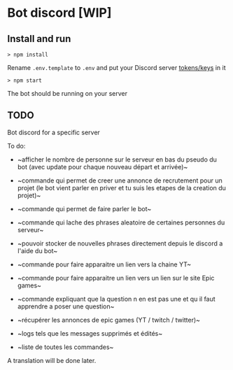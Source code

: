 # Bot discord [WIP]

## Install and run

`> npm install`

Rename `.env.template` to `.env` and put your Discord server [tokens/keys](https://www.writebots.com/discord-bot-token) in it

`> npm start`

The bot should be running on your server

## TODO

Bot discord for a specific server

To do:

* ~afficher le nombre de personne sur le serveur en bas du pseudo du bot (avec update pour chaque nouveau départ et arrivée)~

* ~commande qui permet de creer une annonce de recrutement pour un projet (le bot vient parler en priver et tu suis les etapes de la creation du projet)~

* ~commande qui permet de faire parler le bot~ 

* ~commande qui lache des phrases aleatoire de certaines personnes du serveur~

* ~pouvoir stocker de nouvelles phrases directement depuis le discord a l'aide du bot~

* ~commande pour faire apparaitre un lien vers la chaine YT~ 

* ~commande pour faire apparaitre un lien vers un lien sur le site Epic games~

* ~commande expliquant que la question n en est pas une et qu il faut apprendre a poser une question~

* ~récupérer les annonces de epic games (YT / twitch / twitter)~

* ~logs tels que les messages supprimés et édités~

* ~liste de toutes les commandes~

A translation will be done later.
